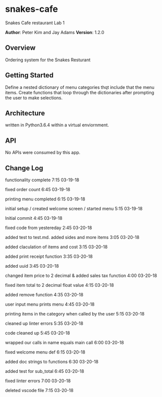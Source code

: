 # snakes-cafe
Snakes Cafe restaurant Lab 1


**Author**: Peter Kim and Jay Adams
**Version**: 1.2.0 

## Overview
Ordering system for the Snakes Resturant

## Getting Started
Define a nested dictionary of menu categories thqt include that the menu items.
Create functions that loop through the dictionaries after prompting the user to make selections. 

## Architecture
written in Python3.6.4 within a virtual enviornment. 

## API
No APIs were consumed by this app. 

## Change Log
functionality complete 7:15 03-19-18

fixed order count 6:45 03-19-18

printing menu completed 6:15 03-19-18
 
initial setup / created welcome screen / started menu 5:15 03-19-18
 
Initial commit 4:45 03-19-18

fixed code from yestereday 2:45 03-20-18

added test to test.md. added sides and more items 3:05 03-20-18

added claculation of items and cost 3:15 03-20-18

added print receipt function 3:35 03-20-18

added uuid 3:45 03-20-18

changed item price to 2 decimal & added sales tax function 4:00 03-20-18

fixed item total to 2 decimal float value 4:15 03-20-18

added remove function 4:35 03-20-18

user input menu prints menu 4:45 03-20-18

printing items in the category when called by the user 5:15 03-20-18

cleaned up linter errors 5:35 03-20-18

code cleaned up 5:45 03-20-18

wrapped our calls in name equals main call 6:00 03-20-18

fixed welcome menu def 6:15 03-20-18

added doc strings to functions 6:30 03-20-18

added test for sub_total 6:45 03-20-18

fixed linter errors 7:00 03-20-18

deleted vscode file 7:15 03-20-18


